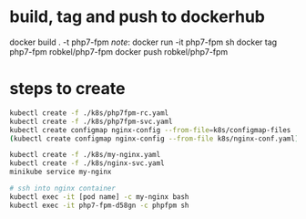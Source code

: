 ###
# build, tag and push to dockerhub
docker build . -t php7-fpm
*note*: docker run -it php7-fpm sh
docker tag php7-fpm robkel/php7-fpm
docker push robkel/php7-fpm

###
# steps to create
```sh
kubectl create -f ./k8s/php7fpm-rc.yaml
kubectl create -f ./k8s/php7fpm-svc.yaml
kubectl create configmap nginx-config --from-file=k8s/configmap-files
(kubectl create configmap nginx-config --from-file k8s/nginx-conf.yaml)

kubectl create -f ./k8s/my-nginx.yaml
kubectl create -f ./k8s/nginx-svc.yaml
minikube service my-nginx

# ssh into nginx container
kubectl exec -it [pod name] -c my-nginx bash
kubectl exec -it php7-fpm-d58gn -c phpfpm sh
```

